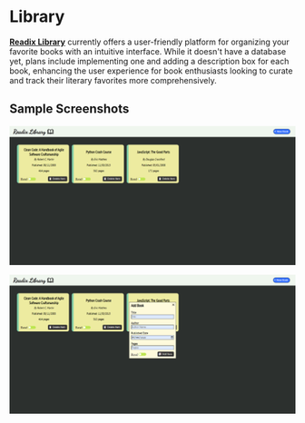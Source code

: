 # Library

[**Readix Library**](https://rainierxcode.github.io/Library/) currently offers a user-friendly platform for organizing your favorite books with an intuitive interface. While it doesn't have a database yet, plans include implementing one and adding a description box for each book, enhancing the user experience for book enthusiasts looking to curate and track their literary favorites more comprehensively.

## Sample Screenshots
![Alt text](screenshots/whole_page_UI.png)

![Alt text](screenshots/form_UI.png)
